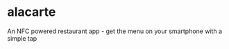 alacarte
========

An NFC powered restaurant app - get the menu on your smartphone with a simple tap
